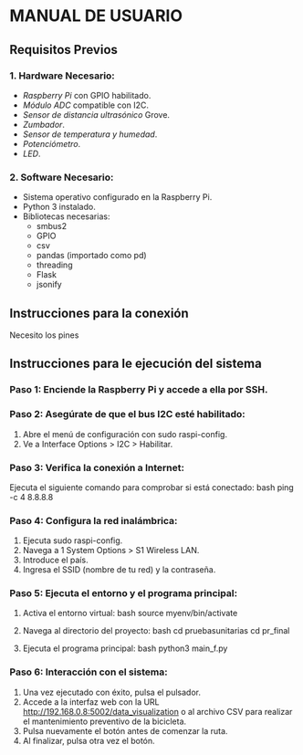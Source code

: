 # MANUAL DE USUARIO
## Requisitos Previos

### 1. Hardware Necesario:
- *Raspberry Pi* con GPIO habilitado.
- *Módulo ADC* compatible con I2C.
- *Sensor de distancia ultrasónico* Grove.
- *Zumbador*.
- *Sensor de temperatura y humedad*.
- *Potenciómetro*.
- *LED*.

### 2. Software Necesario:
- Sistema operativo configurado en la Raspberry Pi.
- Python 3 instalado.
- Bibliotecas necesarias:
  - smbus2
  - GPIO
  - csv
  - pandas (importado como pd)
  - threading
  - Flask
  - jsonify
 
## Instrucciones para la conexión
Necesito los pines

## Instrucciones para le ejecución del sistema

### Paso 1: Enciende la Raspberry Pi y accede a ella por SSH.

### Paso 2: Asegúrate de que el bus I2C esté habilitado:
1. Abre el menú de configuración con sudo raspi-config.
2. Ve a Interface Options > I2C > Habilitar.

### Paso 3: Verifica la conexión a Internet:
Ejecuta el siguiente comando para comprobar si está conectado:
bash
ping -c 4 8.8.8.8


### Paso 4: Configura la red inalámbrica:
1. Ejecuta sudo raspi-config.
2. Navega a 1 System Options > S1 Wireless LAN.
3. Introduce el país.
4. Ingresa el SSID (nombre de tu red) y la contraseña.

### Paso 5: Ejecuta el entorno y el programa principal:
1. Activa el entorno virtual:
   bash
   source myenv/bin/activate
   
2. Navega al directorio del proyecto:
   bash
   cd pruebasunitarias
   cd pr_final
   
3. Ejecuta el programa principal:
   bash
   python3 main_f.py
   

### Paso 6: Interacción con el sistema:
1. Una vez ejecutado con éxito, pulsa el pulsador.
2. Accede a la interfaz web con la URL http://192.168.0.8:5002/data_visualization o al archivo CSV para realizar el mantenimiento preventivo de la bicicleta.
3. Pulsa nuevamente el botón antes de comenzar la ruta.
4. Al finalizar, pulsa otra vez el botón.
